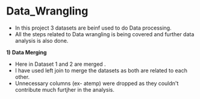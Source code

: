 # Data_Wrangling
- In this project 3 datasets are beinf used to do Data processing.
- All the steps related to Data wrangling is being covered and further data analysis is also done.
  
**1)** **Data Merging**
- Here in Dataset 1 and 2 are merged .
- I have used left join to merge the datasets as both are related to each other.
- Unnecessary columns (ex- atemp) were dropped as they couldn't contribute much furtjher in the analysis.
